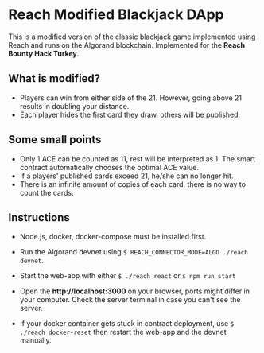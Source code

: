 # Reach Modified Blackjack DApp

This is a modified version of the classic blackjack game implemented using Reach and runs on the Algorand blockchain. 
Implemented for the **Reach Bounty Hack Turkey**.

## What is modified?

* Players can win from either side of the 21. However, going above 21 results in doubling your distance. 
* Each player hides the first card they draw, others will be published.

## Some small points

* Only 1 ACE can be counted as 11, rest will be interpreted as 1. The smart contract automatically chooses the optimal ACE value.
* If a players' published cards exceed 21, he/she can no longer hit.
* There is an infinite amount of copies of each card, there is no way to count the cards.

## Instructions
* Node.js, docker, docker-compose must be installed first.
* Run the Algorand devnet using `$ REACH_CONNECTOR_MODE=ALGO ./reach devnet`.

* Start the web-app with either
`$ ./reach react`
or 
`$ npm run start`

* Open the **http://localhost:3000** on your browser, ports might differ in your computer. Check the server terminal in case you can't see the server.

* If your docker container gets stuck in contract deployment, use `$ ./reach docker-reset` then restart the web-app and the devnet manually.
